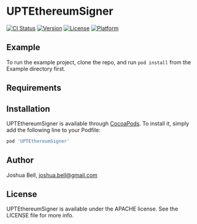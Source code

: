 # UPTEthereumSigner

[![CI Status](http://img.shields.io/travis/josh/UPTEthereumSigner.svg?style=flat)](https://travis-ci.org/josh/UPTEthereumSigner)
[![Version](https://img.shields.io/cocoapods/v/UPTEthereumSigner.svg?style=flat)](http://cocoapods.org/pods/UPTEthereumSigner)
[![License](https://img.shields.io/cocoapods/l/UPTEthereumSigner.svg?style=flat)](http://cocoapods.org/pods/UPTEthereumSigner)
[![Platform](https://img.shields.io/cocoapods/p/UPTEthereumSigner.svg?style=flat)](http://cocoapods.org/pods/UPTEthereumSigner)

## Example

To run the example project, clone the repo, and run `pod install` from the Example directory first.

## Requirements

## Installation

UPTEthereumSigner is available through [CocoaPods](http://cocoapods.org). To install
it, simply add the following line to your Podfile:

```ruby
pod 'UPTEthereumSigner'
```

## Author

Joshua Bell, joshua.bell@gmail.com

## License

UPTEthereumSigner is available under the APACHE license. See the LICENSE file for more info.
